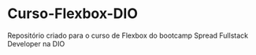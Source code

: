 # Curso-Flexbox-DIO
Repositório criado para o curso de Flexbox do bootcamp Spread Fullstack Developer na DIO
